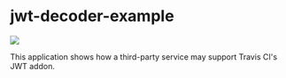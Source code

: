 # jwt-decoder-example

![](https://travis-ci.org/BanzaiMan/jwt-decoder-example.svg?branch=default)

This application shows how a third-party service may support
Travis CI's JWT addon.
